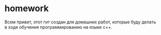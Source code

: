 # homework
Всем привет, этот гит создан для домашних работ, которые буду делать в ходе обучения программированию на языке с++.
